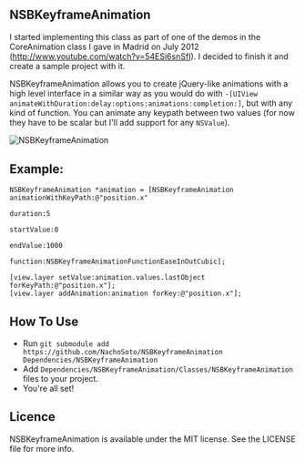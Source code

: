 NSBKeyframeAnimation
---------------

I started implementing this class as part of one of the demos in the CoreAnimation class I gave in Madrid on July 2012 (http://www.youtube.com/watch?v=54ESi6snSfI). I decided to finish it and create a sample project with it.

NSBKeyframeAnimation allows you to create jQuery-like animations with a high level interface in a similar way as you would do with ```-[UIView animateWithDuration:delay:options:animations:completion:]```, but with any kind of function. You can animate any keypath between two values (for now they have to be scalar but I'll add support for any ```NSValue```).

<img src="http://cl.ly/image/171Y2J302H2K/iOS%20Simulator%20Screen%20shot%20Aug%2012,%202012%2011.05.22%20PM.png" alt="NSBKeyframeAnimation" title="NSBKeyframeAnimation" style="display:block; margin: 10px auto 30px auto;" class="center">

## Example:
```objc
NSBKeyframeAnimation *animation = [NSBKeyframeAnimation animationWithKeyPath:@"position.x"
                                                                   duration:5
                                                                 startValue:0
                                                                   endValue:1000
                                                                   function:NSBKeyframeAnimationFunctionEaseInOutCubic];

[view.layer setValue:animation.values.lastObject forKeyPath:@"position.x"];
[view.layer addAnimation:animation forKey:@"position.x"];
```

## How To Use
- Run ```git submodule add https://github.com/NachoSoto/NSBKeyframeAnimation Dependencies/NSBKeyframeAnimation```
- Add ```Dependencies/NSBKeyframeAnimation/Classes/NSBKeyframeAnimation``` files to your project.
- You're all set!

## Licence
NSBKeyframeAnimation is available under the MIT license. See the LICENSE file for more info.